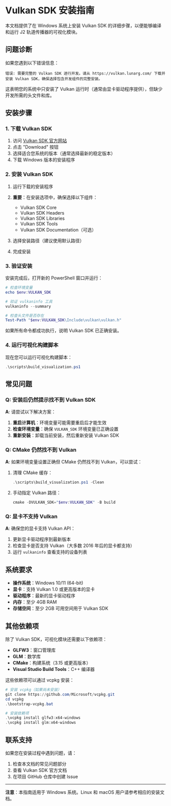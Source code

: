 # Vulkan SDK 安装指南

本文档提供了在 Windows 系统上安装 Vulkan SDK 的详细步骤，以便能够编译和运行 J2 轨道传播器的可视化模块。

## 问题诊断

如果您遇到以下错误信息：
```
错误: 需要完整的 Vulkan SDK 进行开发。请从 https://vulkan.lunarg.com/ 下载并安装 Vulkan SDK，确保选择包含开发组件的完整安装。
```

这表明您的系统中只安装了 Vulkan 运行时（通常由显卡驱动程序提供），但缺少开发所需的头文件和库。

## 安装步骤

### 1. 下载 Vulkan SDK

1. 访问 [Vulkan SDK 官方网站](https://vulkan.lunarg.com/)
2. 点击 "Download" 按钮
3. 选择适合您系统的版本（通常选择最新的稳定版本）
4. 下载 Windows 版本的安装程序

### 2. 安装 Vulkan SDK

1. 运行下载的安装程序
2. **重要**：在安装选项中，确保选择以下组件：
   - Vulkan SDK Core
   - Vulkan SDK Headers
   - Vulkan SDK Libraries
   - Vulkan SDK Tools
   - Vulkan SDK Documentation（可选）

3. 选择安装路径（建议使用默认路径）
4. 完成安装

### 3. 验证安装

安装完成后，打开新的 PowerShell 窗口并运行：

```powershell
# 检查环境变量
echo $env:VULKAN_SDK

# 验证 vulkaninfo 工具
vulkaninfo --summary

# 检查头文件是否存在
Test-Path "$env:VULKAN_SDK\Include\vulkan\vulkan.h"
```

如果所有命令都成功执行，说明 Vulkan SDK 已正确安装。

### 4. 运行可视化构建脚本

现在您可以运行可视化构建脚本：

```powershell
.\scripts\build_visualization.ps1
```

## 常见问题

### Q: 安装后仍然提示找不到 Vulkan SDK

**A**: 请尝试以下解决方案：

1. **重启计算机**：环境变量可能需要重启后才能生效
2. **检查环境变量**：确保 `VULKAN_SDK` 环境变量已正确设置
3. **重新安装**：卸载当前安装，然后重新安装 Vulkan SDK

### Q: CMake 仍然找不到 Vulkan

**A**: 如果环境变量设置正确但 CMake 仍然找不到 Vulkan，可以尝试：

1. 清理 CMake 缓存：
   ```powershell
   .\scripts\build_visualization.ps1 -Clean
   ```

2. 手动指定 Vulkan 路径：
   ```powershell
   cmake -DVULKAN_SDK="$env:VULKAN_SDK" -B build
   ```

### Q: 显卡不支持 Vulkan

**A**: 确保您的显卡支持 Vulkan API：

1. 更新显卡驱动程序到最新版本
2. 检查显卡是否支持 Vulkan（大多数 2016 年后的显卡都支持）
3. 运行 `vulkaninfo` 查看支持的设备列表

## 系统要求

- **操作系统**：Windows 10/11 (64-bit)
- **显卡**：支持 Vulkan 1.0 或更高版本的显卡
- **驱动程序**：最新的显卡驱动程序
- **内存**：至少 4GB RAM
- **存储空间**：至少 2GB 可用空间用于 Vulkan SDK

## 其他依赖项

除了 Vulkan SDK，可视化模块还需要以下依赖项：

- **GLFW3**：窗口管理库
- **GLM**：数学库
- **CMake**：构建系统（3.15 或更高版本）
- **Visual Studio Build Tools**：C++ 编译器

这些依赖项可以通过 vcpkg 安装：

```powershell
# 安装 vcpkg（如果尚未安装）
git clone https://github.com/Microsoft/vcpkg.git
cd vcpkg
.\bootstrap-vcpkg.bat

# 安装依赖项
.\vcpkg install glfw3:x64-windows
.\vcpkg install glm:x64-windows
```

## 联系支持

如果您在安装过程中遇到问题，请：

1. 检查本文档的常见问题部分
2. 查看 Vulkan SDK 官方文档
3. 在项目 GitHub 仓库中创建 Issue

---

**注意**：本指南适用于 Windows 系统。Linux 和 macOS 用户请参考相应的安装文档。